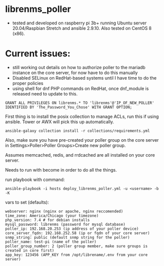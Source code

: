 # librenms_poller

- tested and developed on raspberry pi 3b+ running Ubuntu server 20.04/Raspbian Stretch and ansible 2.9.10. Also tested on CentOS 8 (x86).

# Current issues:

- still working out details on how to authorize poller to the mariadb instance on the core server, for now have to do this manually
- Disabled SELinux on RedHat-based systems until I have time to do the proper policies
- using shell for dnf PHP commands on RedHat, once dnf_module is released need to update to this.

```
GRANT ALL PRIVILEGES ON librenms.* TO 'librenms'@'IP_OF_NEW_POLLER' IDENTIFIED BY 'The_Password_You_Chose' WITH GRANT OPTION;
```

First thing is to install the posix collection to manage ACLs, run this if using ansible. Tower or AWX will pick this up automatically.

```
ansible-galaxy collection install -r collections/requirements.yml
```

Also, make sure you have pre-created your poller group on the core server in Settings>Poller>Poller Groups>Create new poller group.

Assumes memcached, redis, and rrdcached are all installed on your core server.

Needs to run with become in order to do all the things.

run playbook with command:

```
ansible-playbook -i hosts deploy_librenms_poller.yml -u <username> -b -K
```

vars to set (defaults):

```
webserver: nginx (nginx or apache, nginx reccomended)
time_zone: America/Chicago (your timezone)
php_version: 7.4 # for debian installs
mysql_password: librenms (password for mysql database)
poller_ip: 192.168.20.253 (ip address of your poller device)
core_server_fqdn: 192.168.252.58 (ip or fqdn of your core server)
snmp_string: public (default snmp string for the poller)
poller_name: test-pi (name of the poller)
poller_group_number: 2 (poller group member, make sure groups is created in core first)
app_key: 123456 (APP_KEY from /opt/librename/.env from your core server)
```
